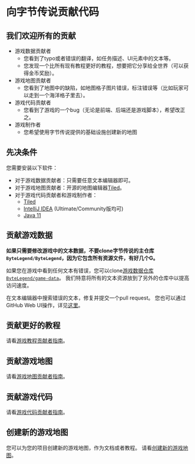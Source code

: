 # 向字节传说贡献代码

## 我们欢迎所有的贡献

- 游戏数据贡献者
  - 您看到了typo或者错误的翻译，如任务描述、UI元素中的文本等。
  - 您发现一个比所有现有教程更好的教程，想要把它分享给全世界（可以获得金币奖励）。
- 游戏地图贡献者
  - 您看到了地图中的缺陷，如地图格子图片错误，标注错误等（比如玩家可以走到一个海洋格子里去）。
- 游戏代码贡献者
  - 您看到了游戏的一个bug（无论是前端、后端还是游戏脚本），希望改正之。
- 游戏制作者
  - 您希望使用字节传说提供的基础设施创建新的地图

## 先决条件

您需要安装以下软件：

- 对于游戏数据贡献者：只需要任意文本编辑器即可。
- 对于游戏地图贡献者：开源的地图编辑器[Tiled](https://www.mapeditor.org/)。
- 对于游戏代码贡献者和游戏制作者：
  - [Tiled](https://www.mapeditor.org/)
  - [IntelliJ IDEA](https://www.jetbrains.com/idea/download/) (Ultimate/Community版均可)
  - [Java 11](https://adoptopenjdk.net/)

## 贡献游戏数据

**如果只需要修改游戏中的文本数据，不要clone字节传说的主仓库`ByteLegend/ByteLegend`，因为它包含所有资源文件，有好几个G。**

如果您在游戏中看到任何文本有错误，您可以clone[游戏数据仓库`ByteLegend/game-data`](https://github.com/ByteLegend/game-data)。
我们特意将所有的文本资源放到了另外的仓库中以提高访问速度。

在文本编辑器中搜索错误的文本，修复并提交一个pull request。
您也可以通过GitHub Web UI操作，详见[这里](https://github.com/ByteLegend/ByteLegend/blob/master/docs/en/i18n.md#help-us-via-github-web-ui)。

## 贡献更好的教程

请看[游戏教程贡献者指南](https://github.com/ByteLegend/ByteLegend/blob/master/docs/zh_hans/game-tutorials-contributor-guide.md)。

## 贡献游戏地图

请看[游戏地图贡献者指南](https://github.com/ByteLegend/ByteLegend/blob/master/docs/zh_hans/game-map-contributor-guide.md)。

## 贡献游戏代码

请看[游戏代码贡献者指南](https://github.com/ByteLegend/ByteLegend/blob/master/docs/zh_hans/game-code-contributor-guide.md)。

## 创建新的游戏地图

您可以为您的项目创建新的游戏地图，作为文档或者教程。
请看[创建新的游戏地图](https://github.com/ByteLegend/ByteLegend/blob/master/docs/zh_hans/create-new-game-map.md)。
